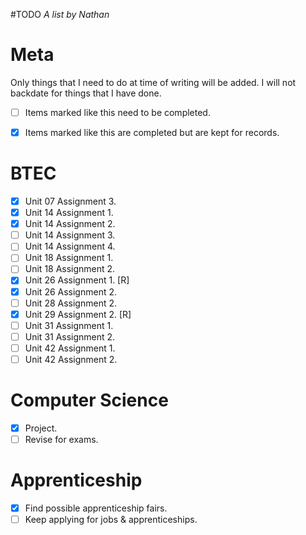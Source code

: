 #TODO
*A list by Nathan*

# Meta
Only things that I need to do at time of writing will be added. I will not backdate for things that I have done.

* [ ] Items marked like this need to be completed.

* [x] Items marked like this are completed but are kept for records.

# BTEC
* [x] Unit 07 Assignment 3.
* [x] Unit 14 Assignment 1.
* [x] Unit 14 Assignment 2.
* [ ] Unit 14 Assignment 3.
* [ ] Unit 14 Assignment 4.
* [ ] Unit 18 Assignment 1.
* [ ] Unit 18 Assignment 2.
* [x] Unit 26 Assignment 1. [R]
* [x] Unit 26 Assignment 2.
* [ ] Unit 28 Assignment 2.
* [x] Unit 29 Assignment 2. [R]
* [ ] Unit 31 Assignment 1.
* [ ] Unit 31 Assignment 2.
* [ ] Unit 42 Assignment 1.
* [ ] Unit 42 Assignment 2.

# Computer Science
* [x] Project.
* [ ] Revise for exams.

# Apprenticeship
* [x] Find possible apprenticeship fairs.
* [ ] Keep applying for jobs & apprenticeships.
